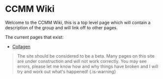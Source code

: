 <!-- TITLE: Home -->
<!-- SUBTITLE: The main CCMM wiki landingpage -->

# CCMM Wiki

Welcome to the CCMM Wiki, this is a top level page which will contain a description of the group and will link off to other pages.

The current pages that exist:
* [Collagen](home/collagen)

>The site should be considered to be a beta. Many pages on this site are under construction and will not work correctly. You may see errors, please let me know how and why things have broken and I will try and work out what's happened!
{.is-warning}
